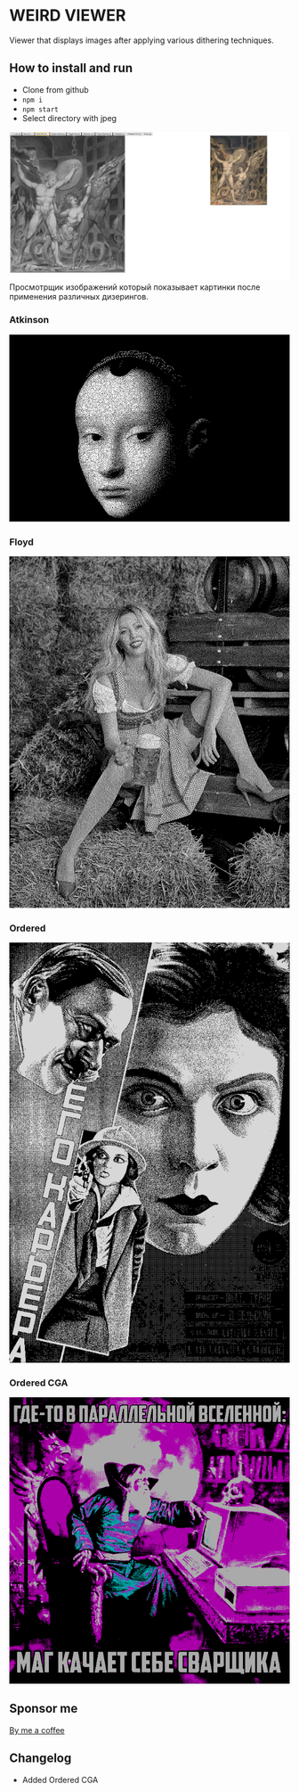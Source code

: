 # WEIRD VIEWER #

Viewer that displays images after applying various dithering techniques.

## How to install and run

* Clone from github
* `npm i`
* `npm start`
* Select directory with jpeg

![screenshot](https://github.com/vstebunov/weird-viewer/blob/main/doc/screenshot.png?raw=true)
Просмотрщик изображений который показывает картинки после применения различных
дизерингов.

### Atkinson

![Atkinson](https://github.com/vstebunov/weird-viewer/blob/main/doc/atkinson_example.png)

### Floyd 

![Floyd](https://github.com/vstebunov/weird-viewer/blob/main/doc/floyd_example.png)

### Ordered

![Ordered](https://github.com/vstebunov/weird-viewer/blob/main/doc/ordered_example.png)

### Ordered CGA

![Ordered CGA](https://github.com/vstebunov/weird-viewer/blob/main/doc/ordered_cga_example.png)

## Sponsor me

[By me a coffee](https://buymeacoffee.com/vstebunov)

## Changelog

* Added Ordered CGA
